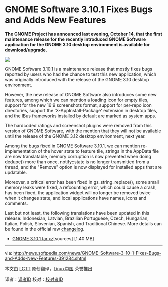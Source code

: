 GNOME Software 3.10.1 Fixes Bugs and Adds New Features
================================================================================
**The GNOME Project has announced last evening, October 14, that the first maintenance release for the recently introduced GNOME Software application for the GNOME 3.10 desktop environment is available for download/upgrade.**

![](http://i1-news.softpedia-static.com/images/news2/GNOME-Software-3-10-1-Fixes-Bugs-and-Adds-New-Features-391284-2.jpg)

GNOME Software 3.10.1 is a maintenance release that mostly fixes bugs reported by users who had the chance to test this new application, which was originally introduced with the release of the GNOME 3.10 desktop environment.

However, the new release of GNOME Software also introduces some new features, among which we can mention a loading icon for empty tiles, support for the new 16:9 screenshots format, support for per-repo icon directories, support the 'X-AppInstall-Package' extension in desktop files, and the IBus frameworks installed by default are marked as system apps.

The hardcoded ratings and screenshot plugins were removed from this version of GNOME Software, with the mention that they will not be available until the release of the GNOME 3.12 desktop environment, next year.

Among the bugs fixed in GNOME Software 3.10.1, we can mention re-implementation of the hover state to feature tile, strings in the AppData file are now translatable, memory corruption is now prevented when doing dedupe() more than once, notify::state is no longer transmitted from a thread, and the "Remove" option is now displayed for installed apps that are updatable.

Moreover, a critical error has been fixed in gs_string_replace(), some small memory leaks were fixed, a refcounting error, which could cause a crash, has been fixed, the application widget will no longer be removed twice when it changes state, and local applications have names, icons and comments.

Last but not least, the following translations have been updated in this release: Indonesian, Latvian, Brazilian Portuguese, Czech, Hungarian, Italian, Polish, Slovenian, Spanish, and Traditional Chinese. More details can be found in the official raw [changelog][1].

- [GNOME 3.10.1 tar.xz][2][sources] [1.40 MB]


--------------------------------------------------------------------------------

via: http://news.softpedia.com/news/GNOME-Software-3-10-1-Fixes-Bugs-and-Adds-New-Features-391284.shtml

本文由 [LCTT](https://github.com/LCTT/TranslateProject) 原创翻译，[Linux中国](http://linux.cn/) 荣誉推出

译者：[译者ID](https://github.com/译者ID) 校对：[校对者ID](https://github.com/校对者ID)

[1]:http://ftp.acc.umu.se/pub/GNOME/sources/gnome-software/3.10/gnome-software-3.10.1.news
[2]:http://ftp.acc.umu.se/pub/GNOME/sources/gnome-software/3.10/gnome-software-3.10.1.tar.xz